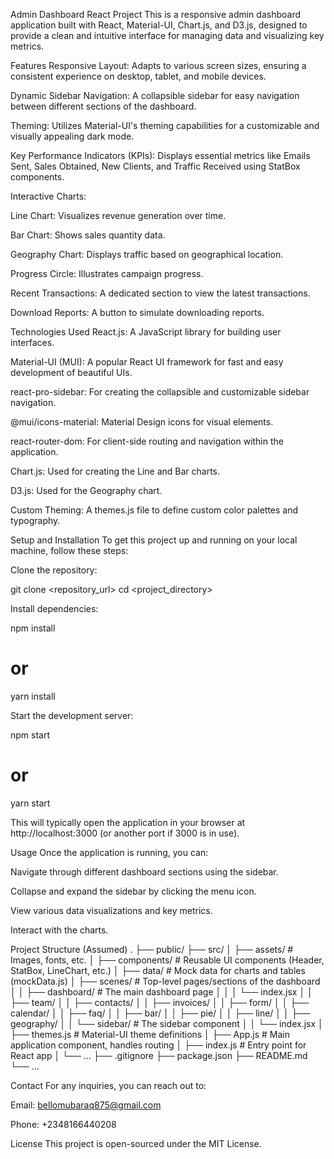 Admin Dashboard React Project
This is a responsive admin dashboard application built with React, Material-UI, Chart.js, and D3.js, designed to provide a clean and intuitive interface for managing data and visualizing key metrics.

Features
Responsive Layout: Adapts to various screen sizes, ensuring a consistent experience on desktop, tablet, and mobile devices.

Dynamic Sidebar Navigation: A collapsible sidebar for easy navigation between different sections of the dashboard.

Theming: Utilizes Material-UI's theming capabilities for a customizable and visually appealing dark mode.

Key Performance Indicators (KPIs): Displays essential metrics like Emails Sent, Sales Obtained, New Clients, and Traffic Received using StatBox components.

Interactive Charts:

Line Chart: Visualizes revenue generation over time.

Bar Chart: Shows sales quantity data.

Geography Chart: Displays traffic based on geographical location.

Progress Circle: Illustrates campaign progress.

Recent Transactions: A dedicated section to view the latest transactions.

Download Reports: A button to simulate downloading reports.

Technologies Used
React.js: A JavaScript library for building user interfaces.

Material-UI (MUI): A popular React UI framework for fast and easy development of beautiful UIs.

react-pro-sidebar: For creating the collapsible and customizable sidebar navigation.

@mui/icons-material: Material Design icons for visual elements.

react-router-dom: For client-side routing and navigation within the application.

Chart.js: Used for creating the Line and Bar charts.

D3.js: Used for the Geography chart.

Custom Theming: A themes.js file to define custom color palettes and typography.

Setup and Installation
To get this project up and running on your local machine, follow these steps:

Clone the repository:

git clone <repository_url>
cd <project_directory>

Install dependencies:

npm install
# or
yarn install

Start the development server:

npm start
# or
yarn start

This will typically open the application in your browser at http://localhost:3000 (or another port if 3000 is in use).

Usage
Once the application is running, you can:

Navigate through different dashboard sections using the sidebar.

Collapse and expand the sidebar by clicking the menu icon.

View various data visualizations and key metrics.

Interact with the charts.

Project Structure (Assumed)
.
├── public/
├── src/
│   ├── assets/             # Images, fonts, etc.
│   ├── components/         # Reusable UI components (Header, StatBox, LineChart, etc.)
│   ├── data/               # Mock data for charts and tables (mockData.js)
│   ├── scenes/             # Top-level pages/sections of the dashboard
│   │   ├── dashboard/      # The main dashboard page
│   │   │   └── index.jsx
│   │   ├── team/
│   │   ├── contacts/
│   │   ├── invoices/
│   │   ├── form/
│   │   ├── calendar/
│   │   ├── faq/
│   │   ├── bar/
│   │   ├── pie/
│   │   ├── line/
│   │   ├── geography/
│   │   └── sidebar/        # The sidebar component
│   │       └── index.jsx
│   ├── themes.js           # Material-UI theme definitions
│   ├── App.js              # Main application component, handles routing
│   ├── index.js            # Entry point for React app
│   └── ...
├── .gitignore
├── package.json
├── README.md
└── ...

Contact
For any inquiries, you can reach out to:

Email: bellomubaraq875@gmail.com

Phone: +2348166440208

License
This project is open-sourced under the MIT License.